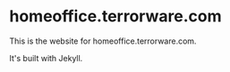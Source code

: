 # homeoffice.terrorware.com

This is the website for homeoffice.terrorware.com.

It's built with Jekyll.

